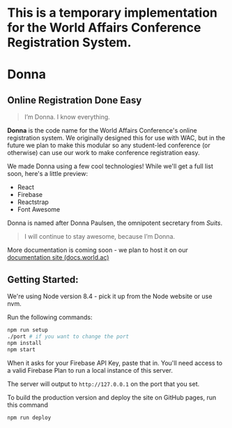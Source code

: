 # This is a temporary implementation for the World Affairs Conference Registration System.

# Donna
## Online Registration Done Easy

> I’m Donna. I know everything.

**Donna** is the code name for the World Affairs Conference's online registration system. We originally designed this for use with WAC, but in the future we plan to make this modular so any student-led conference (or otherwise) can use our work to make conference registration easy.

We made Donna using a few cool technologies! While we'll get a full list soon, here's a little preview:

* React
* Firebase
* Reactstrap
* Font Awesome

Donna is named after Donna Paulsen, the omnipotent secretary from *Suits*.

> I will continue to stay awesome, because I’m Donna.

More documentation is coming soon - we plan to host it on our [documentation site (docs.world.ac)](https://docs.world.ac)

## Getting Started:

We're using Node version 8.4 - pick it up from the Node website or use nvm.

Run the following commands:

```bash
npm run setup
./port # if you want to change the port
npm install
npm start
```

When it asks for your Firebase API Key, paste that in. You'll need access to a valid Firebase Plan to run a local instance of this server.

The server will output to `http://127.0.0.1` on the port that you set.

To build the production version and deploy the site on GitHub pages, run this command
```
npm run deploy
```
